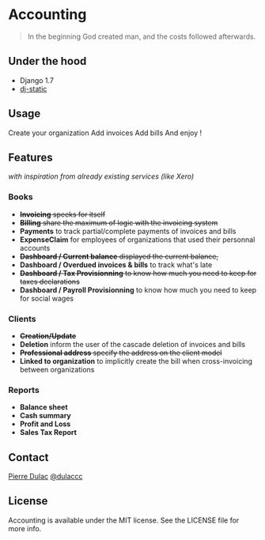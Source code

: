 # Accounting

> In the beginning God created man, and the costs followed afterwards.


## Under the hood

- Django 1.7
- [dj-static](https://github.com/kennethreitz/dj-static)


## Usage

Create your organization
Add invoices
Add bills
And enjoy !


## Features

*with inspiration from already existing services (like Xero)*

### Books
- ~~**Invoicing** speeks for itself~~
- ~~**Billing** share the maximum of logic with the invoicing system~~
- **Payments** to track partial/complete payments of invoices and bills
- **ExpenseClaim** for employees of organizations that used their personnal accounts
- ~~**Dashboard / Current balance** displayed the current balance,~~
- **Dashboard / Overdued invoices & bills** to track what's late
- ~~**Dashboard / Tax Provisionning** to know how much you need to keep for taxes declarations~~
- **Dashboard / Payroll Provisionning** to know how much you need to keep for social wages

### Clients

- ~~**Creation/Update**~~
- **Deletion** inform the user of the cascade deletion of invoices and bills
- ~~**Professional address** specify the address on the client model~~
- **Linked to organization** to implicitly create the bill when cross-invoicing between organizations

### Reports
- **Balance sheet**
- **Cash summary**
- **Profit and Loss**
- **Sales Tax Report**


## Contact

[Pierre Dulac](http://github.com/dulaccc)
[@dulaccc](https://twitter.com/dulaccc)

## License
Accounting is available under the MIT license. See the LICENSE file for more info.

